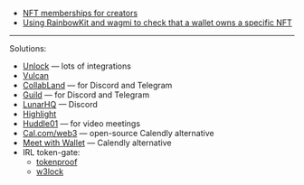 - [NFT memberships for creators](https://future.com/a-practical-guide-to-nft-memberships-for-creators/)
- [Using RainbowKit and wagmi to check that a wallet owns a specific NFT](https://blog.0x3.studio/a-very-simple-to-offer-a-connect-wallet-option-for-your-website-thanks-to-rainbowkit/)
---
Solutions:
- [Unlock](https://unlock-protocol.com/) — lots of integrations
- [Vulcan](https://vulcan.xyz/)
- [CollabLand](https://collab.land/) — for Discord and Telegram
- [Guild](https://twitter.com/guildxyz) — for Discord and Telegram
- [LunarHQ](https://lunar-hq.io/) — Discord
- [Highlight](https://highlight.xyz/)
- [Huddle01](https://huddle01.com/) — for video meetings
- [Cal.com/web3](https://cal.com/web3) — open-source Calendly alternative
- [Meet with Wallet](https://meetwithwallet.xyz/) — Calendly alternative
- IRL token-gate:
	- [tokenproof](https://tokenproof.xyz/)
	- [w3lock](https://eap.w3lock.io/)
